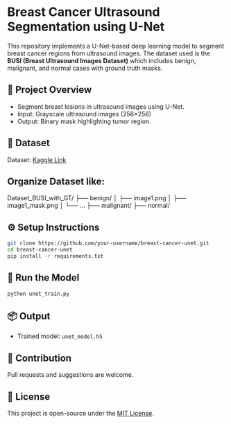 # Breast Cancer Ultrasound Segmentation using U-Net

This repository implements a U-Net-based deep learning model to segment breast cancer regions from ultrasound images. The dataset used is the **BUSI (Breast Ultrasound Images Dataset)** which includes benign, malignant, and normal cases with ground truth masks.

## 🧠 Project Overview
- Segment breast lesions in ultrasound images using U-Net.
- Input: Grayscale ultrasound images (256×256)
- Output: Binary mask highlighting tumor region.

## 📁 Dataset
Dataset: [Kaggle Link](https://www.kaggle.com/datasets/aryashah2k/breast-ultrasound-images-dataset)
## Organize Dataset like:
Dataset_BUSI_with_GT/
├── benign/
│ ├── image1.png
│ ├── image1_mask.png
│ └── ...
├── malignant/
├── normal/

## ⚙️ Setup Instructions
```bash
git clone https://github.com/your-username/breast-cancer-unet.git
cd breast-cancer-unet
pip install -r requirements.txt
```

## 🚀 Run the Model
```bash
python unet_train.py
```

## 📦 Output
- Trained model: `unet_model.h5`

## 🤝 Contribution
Pull requests and suggestions are welcome.

## 📄 License
This project is open-source under the [MIT License](LICENSE).
